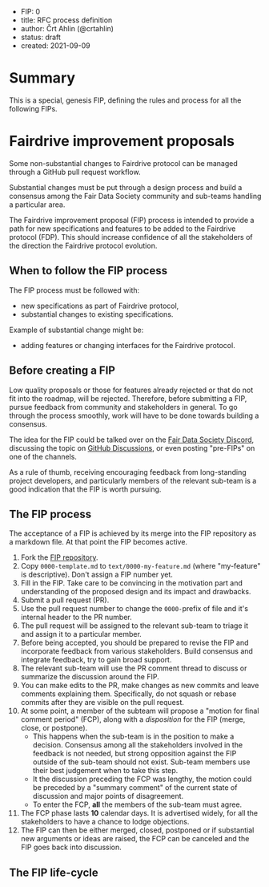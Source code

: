 - FIP: 0
- title: RFC process definition
- author: Črt Ahlin (@crtahlin)
- status: draft
- created: 2021-09-09



# Summary

This is a special, genesis FIP, defining the rules and process for all the following FIPs.



# Fairdrive improvement proposals

Some non-substantial changes to Fairdrive protocol can be managed through a GitHub pull request workflow.

Substantial changes must be put through a design process and build a consensus among the Fair Data Society community and sub-teams handling a particular area.

The Fairdrive improvement proposal (FIP) process is intended to provide a path for new specifications and features to be added to the Fairdrive protocol (FDP). This should increase confidence of all the stakeholders of the direction the Fairdrive protocol evolution.



## When to follow the FIP process

The FIP process must be followed with:

- new specifications as part of Fairdrive protocol,
- substantial changes to existing specifications.

Example of substantial change might be:

- adding features or changing interfaces for the Fairdrive protocol.



## Before creating a FIP

Low quality proposals or those for features already rejected or that do not fit into the roadmap, will be rejected. Therefore, before submitting a FIP, pursue feedback from community and stakeholders in general. To go through the process smoothly, work will have to be done towards building a consensus. 

The idea for the FIP could be talked over on the [Fair Data Society Discord](https://discord.gg/KrVTmahcUA), discussing the topic on [GitHub Discussions](https://github.com/fairDataSociety/fds-rfcs/discussions), or even posting "pre-FIPs" on one of the channels.

As a rule of thumb, receiving encouraging feedback from long-standing project developers, and particularly members of the relevant sub-team is a good indication that the FIP is worth pursuing.



## The FIP process

The acceptance of a FIP is achieved by its merge into the FIP repository as a markdown file. At that point the FIP becomes active. 

1. Fork the [FIP repository](https://github.com/fairDataSociety/fds-rfcs/).
2. Copy `0000-template.md` to `text/0000-my-feature.md` (where "my-feature" is descriptive). Don't assign a FIP number yet.
3. Fill in the FIP. Take care to be convincing in the motivation part and  understanding of the proposed design and its impact and drawbacks. 
4. Submit a pull request (PR). 
5. Use the pull request number to change the `0000-`prefix of file and it's internal header to the PR number.
6. The pull request will be assigned to the relevant sub-team to triage it and assign it to a particular member.
7. Before being accepted, you should be prepared to revise the FIP and incorporate feedback from various stakeholders. Build consensus and integrate feedback, try to gain broad support. 
8. The relevant sub-team will use the PR comment thread to discuss or summarize the discussion around the FIP. 
9. You can make edits to the PR, make changes as new commits and leave comments explaining them. Specifically, do not squash or rebase commits after they are visible on the pull request.
10. At some point, a member of the subteam will propose a "motion for final comment period" (FCP), along with a *disposition* for the FIP (merge, close, or postpone).
    - This happens when the sub-team is in the position to make a decision. Consensus among all the stakeholders involved in the feedback is not needed, but strong opposition against the FIP outside of the sub-team should not exist. Sub-team members use their best judgement when to take this step.
    - It the discussion preceding the FCP was lengthy, the motion could be preceded by a "summary comment" of the current state of discussion and major points of disagreement.
    - To enter the FCP, **all** the members of the sub-team must agree.
11. The FCP phase lasts **10** calendar days. It is advertised widely, for all the stakeholders to have a chance to lodge objections. 
12. The FIP can then be either merged, closed, postponed or if substantial new arguments or ideas are raised, the FCP can be canceled and the FIP goes back into discussion.



## The FIP life-cycle



